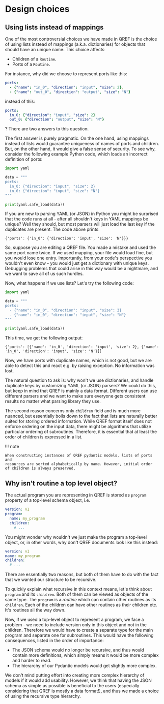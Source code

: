# Design choices

## Using lists instead of mappings

One of the most controversial choices we have made in QREF is the choice of
using lists instead of mappings (a.k.a. dictionaries) for objects that
should have an unique name. This choice affects:

- Children of a `Routine`.
- Ports of a `Routine`.

For instance, why did we choose to represent ports like this:

```yaml
ports:
  - {"name": "in_0", "direction": "input", "size": 2},
  - {"name": "out_0", "direction": "output", "size": "N"}
```

instead of this:

```yaml
ports:
  in_0: {"direction": "input", "size": 2}
  out_0: {"direction": "output", "size": "N"}
```
? There are two answers to this question.

The first answer is purely pragmatic. On the one hand, using mappings
instead of lists would guarantee uniqueness of names of ports
and children. But, on the other hand, it would give a false
sense of security. To see why, consider the following example
Python code, which loads an incorrect definition of ports:

```python
import yaml

data = """
ports:
  in_0: {"direction": "input", "size": 2}
  in_0: {"direction": "input", "size": "N"}
"""

print(yaml.safe_load(data))
```

If you are new to parsing YAML (or JSON) in Python you might be
surprised that the code runs at all - after all shouldn't keys
in YAML mappings be unique? Well they should, but most parsers
will just load the last key if the duplicates are present. The
code above prints:

```text
{'ports': {'in_0': {'direction': 'input', 'size': 'N'}}}
```

So, suppose you are editing a QREF file. You made a mistake and
used the same port name twice. If we used mapping, your file would
load fine, but you would lose one entry. Importantly, from your
code's perspective you wouldn't even know - you would just get
a dictionary with unique keys. Debugging problems that could arise
in this way would be a nightmare, and we want to save all of us
such hurdles.

Now, what happens if we use lists? Let's try the following code:

```python
import yaml

data = """
ports:
  - {"name": "in_0", "direction": "input", "size": 2}
  - {"name": "in_0", "direction": "input", "size": "N"}
"""

print(yaml.safe_load(data))
```

This time, we get the following output:
```text
{'ports': [{'name': 'in_0', 'direction': 'input', 'size': 2}, {'name': 'in_0', 'direction': 'input', 'size': 'N'}]}
```
Now, we have ports with duplicate names, which is not good, but we
are able to detect this and react e.g. by raising exception.
No information was lost.

The natural question to ask is: why won't we use dictionaries,
and handle duplicate keys by customizing YAML (or JSON) parsers?
We could do this, but keep in mind that QREF is mainly a
data format. Different users can use different parsers and we
want to make sure everyone gets consistent results no matter
what parsing library they use.

The second reason concerns only `children` field and is much more nuanced,
but essentially boils down to the fact that lists are naturally better suited
for storing ordered information. While QREF format itself does not enforce
ordering on the input data, there might be algorithms that
utilize particular ordering of subroutines. Therefore, it is
essential that at least the order of children is expressed in a list.

!!! note

    When constructing instances of QREF pydantic models, lists of ports and
    resources are sorted alphabetically by name. However, initial order
    of children is always preserved.

## Why isn't routine a top level object?

The actual program you are representing in QREF is stored
as `program` property of a top-level schema object, i.e.

```yaml
version: v1
program:
  name: my_program
  children:
    # ...
```
You might wonder why wouldn't we just make the program a
top-level object, or, in other words, why don't QREF
documents look like this instead:

```yaml
version: v1
name: my_program
children:
  # ...
```

There are essentially two reasons, but both of them
have to do with the fact that we wanted our structure
to be recursive.

To quickly explain what recursive in this context means,
let's think about `program` and its `children`. Both of
them can be viewed as objects of the same type. The
`program` is a *routine* which can contain other routines
as its `children`. Each of the children can have
other routines as their children etc. It's routines all
the way down.

Now, if we used a top-level object to represent a program,
we face a problem - we need to include version only in
this object and not in the children. Therefore we would
have to create a separate type for the main program
and separate one for subroutines. This would have the
following consequences, listed in the order of importance:

- The JSON schema would no longer be recursive, and thus
  would contain more definitions, which simply means
  it would be more complex and harder to read.
- The hierarchy of our Pydantic models would get slightly
  more complex.

We don't mind putting effort into creating more complex
hierarchy of models if it would add usability. However, we
think that having the JSON schema as simple as possible
is beneficial to the users (especially considering that
QREF is mostly a data format!), and thus we made a choice
of using the recursive type hierarchy.


